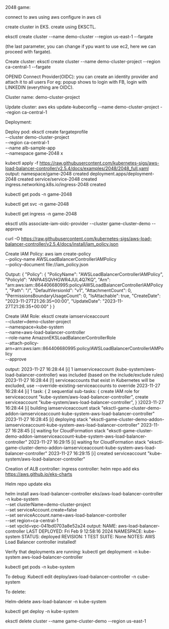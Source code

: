 2048 game:

connect to aws using aws configure in aws cli

create cluster in EKS.
create using EKSCTL.

eksctl create cluster --name demo-cluster --region us-east-1 --fargate

(the last parameter, you can change if ypu want to use ec2, here we can proceed with fargate).

Create cluster:
eksctl create cluster --name demo-cluster-project --region ca-central-1 --fargate

OPENID Connect Provider(OIDC):
you can create an identity provider and attach it to all users
For eg: popup shows to login with FB, login with LINKEDIN (everything are OIDC).


Cluster name: demo-cluster-project 

Update cluster:
aws eks update-kubeconfig --name demo-cluster-project --region ca-central-1

Deployment:

Deploy pod:
eksctl create fargateprofile \
    --cluster demo-cluster-project \
    --region ca-central-1 \
    --name alb-sample-app \
    --namespace game-2048
    x


kubectl apply -f https://raw.githubusercontent.com/kubernetes-sigs/aws-load-balancer-controller/v2.5.4/docs/examples/2048/2048_full.yaml
output: namespace/game-2048 created
deployment.apps/deployment-2048 created
service/service-2048 created
ingress.networking.k8s.io/ingress-2048 created

kubectl get pods -n game-2048

kubectl get svc -n game-2048

kubectl get ingress -n game-2048


eksctl utils associate-iam-oidc-provider --cluster game-cluster-demo --approve

curl -O https://raw.githubusercontent.com/kubernetes-sigs/aws-load-balancer-controller/v2.5.4/docs/install/iam_policy.json


Create IAM Policy:
aws iam create-policy \
    --policy-name AWSLoadBalancerControllerIAMPolicy \
    --policy-document file://iam_policy.json

Output: {
    "Policy": {
        "PolicyName": "AWSLoadBalancerControllerIAMPolicy",
        "PolicyId": "ANPA4SQVHGWR4JUL4Q7KQ",
        "Arn": "arn:aws:iam::864406680995:policy/AWSLoadBalancerControllerIAMPolicy",
        "Path": "/",
        "DefaultVersionId": "v1",
        "AttachmentCount": 0,
        "PermissionsBoundaryUsageCount": 0,
        "IsAttachable": true,
        "CreateDate": "2023-11-27T21:26:35+00:00",
        "UpdateDate": "2023-11-27T21:26:35+00:00"
    }
}



Create IAM Role:
eksctl create iamserviceaccount \
  --cluster=demo-cluster-project \
  --namespace=kube-system \
  --name=aws-load-balancer-controller \
  --role-name AmazonEKSLoadBalancerControllerRole \
  --attach-policy-arn=arn:aws:iam::864406680995:policy/AWSLoadBalancerControllerIAMPolicy \
  --approve

output:
2023-11-27 16:28:44 [ℹ]  1 iamserviceaccount (kube-system/aws-load-balancer-controller) was included (based on the include/exclude rules)
2023-11-27 16:28:44 [!]  serviceaccounts that exist in Kubernetes will be excluded, use --override-existing-serviceaccounts to override
2023-11-27 16:28:44 [ℹ]  1 task: {
    2 sequential sub-tasks: {
        create IAM role for serviceaccount "kube-system/aws-load-balancer-controller",
        create serviceaccount "kube-system/aws-load-balancer-controller",
    } }2023-11-27 16:28:44 [ℹ]  building iamserviceaccount stack "eksctl-game-cluster-demo-addon-iamserviceaccount-kube-system-aws-load-balancer-controller"
2023-11-27 16:28:45 [ℹ]  deploying stack "eksctl-game-cluster-demo-addon-iamserviceaccount-kube-system-aws-load-balancer-controller"
2023-11-27 16:28:45 [ℹ]  waiting for CloudFormation stack "eksctl-game-cluster-demo-addon-iamserviceaccount-kube-system-aws-load-balancer-controller"
2023-11-27 16:29:15 [ℹ]  waiting for CloudFormation stack "eksctl-game-cluster-demo-addon-iamserviceaccount-kube-system-aws-load-balancer-controller"
2023-11-27 16:29:15 [ℹ]  created serviceaccount "kube-system/aws-load-balancer-controller"




Creation of ALB controller: ingress controller: 
helm repo add eks https://aws.github.io/eks-charts

Helm repo update eks

helm install aws-load-balancer-controller eks/aws-load-balancer-controller -n kube-system \
  --set clusterName=demo-cluster-project \
  --set serviceAccount.create=false \
  --set serviceAccount.name=aws-load-balancer-controller \
  --set region=ca-central-1 \
  --set vpcId=vpc-041bd0703a8e52a24
output:
NAME: aws-load-balancer-controller
LAST DEPLOYED: Fri Feb  9 12:58:16 2024
NAMESPACE: kube-system
STATUS: deployed
REVISION: 1
TEST SUITE: None
NOTES:
AWS Load Balancer controller installed!


Verify that deployments are running:
kubectl get deployment -n kube-system aws-load-balancer-controller

kubectl get pods -n kube-system

To debug:
Kubectl edit deploy/aws-load-balancer-controller -n cube-system

To delete:

Helm-delete aws-load-balancer -n kube-system

kubectl get deploy -n kube-system



eksctl delete cluster --name game-cluster-demo --region us-east-1
